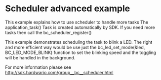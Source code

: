 #  Scheduler advanced example

This example explains how to use scheduler to handle more tasks
The application_task() Task is created automatically by SDK.
If you need more tasks then call the bc_scheduler_register()

This example demonstrates scheduling the task to blink a LED. The right and more
efficient way would be use just the bc_led_set_mode(&led, BC_LED_MODE_BLINK) function
to set the blinking speed and the toggling will be handled in the background.

For more information please see http://sdk.hardwario.com/group__bc__scheduler.html
